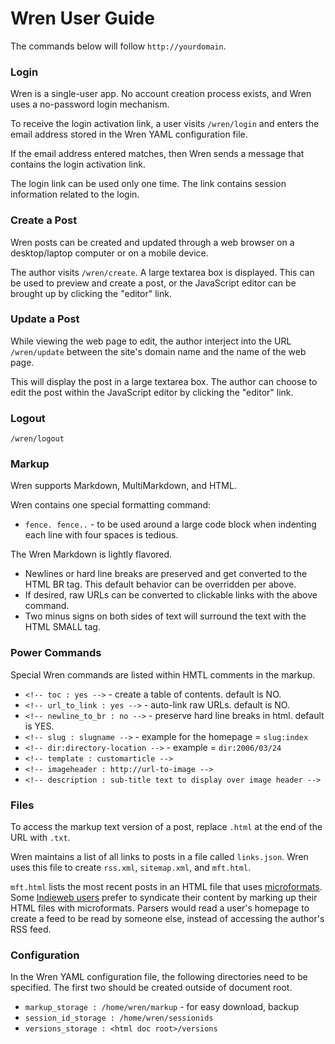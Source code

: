 # Wren User Guide

The commands below will follow `http://yourdomain`.


### Login

Wren is a single-user app. No account creation process exists, and Wren uses a no-password login mechanism. 

To receive the login activation link, a user visits `/wren/login` and enters the email address stored in the Wren YAML configuration file.

If the email address entered matches, then Wren sends a message that contains the login activation link.

The login link can be used only one time. The link contains session information related to the login.


### Create a Post

Wren posts can be created and updated through a web browser on a desktop/laptop computer or on a mobile device. 

The author visits `/wren/create`. A large textarea box is displayed. This can be used to preview and create a post, or the JavaScript editor can be brought up by clicking the "editor" link.


### Update a Post

While viewing the web page to edit, the author interject into the URL `/wren/update` between the site's domain name and the name of the web page.

This will display the post in a large textarea box. The author can choose to edit the post within the JavaScript editor by clicking the "editor" link.


### Logout

`/wren/logout`



### Markup

Wren supports Markdown, MultiMarkdown, and HTML.

Wren contains one special formatting command:

* `fence. fence..` - to be used around a large code block when indenting each line with four spaces is tedious.

The Wren Markdown is lightly flavored.

* Newlines or hard line breaks are preserved and get converted to the HTML BR tag. This default behavior can be overridden per above.
* If desired, raw URLs can be converted to clickable links with the above command.
* Two minus signs on both sides of text will surround the text with the HTML SMALL tag.



### Power Commands


Special Wren commands are listed within HMTL comments in the markup.

* `<!-- toc : yes -->` - create a table of contents. default is NO.
* `<!-- url_to_link : yes -->` - auto-link raw URLs. default is NO. 
* `<!-- newline_to_br : no -->` - preserve hard line breaks in html. default is YES. 
* `<!-- slug : slugname -->` - example for the homepage = `slug:index`
* `<!-- dir:directory-location -->` - example = `dir:2006/03/24`
* `<!-- template : customarticle -->`
* `<!-- imageheader : http://url-to-image -->`
* `<!-- description : sub-title text to display over image header -->`







### Files

To access the markup text version of a post, replace `.html` at the end of the URL with `.txt`.

Wren maintains a list of all links to posts in a file called `links.json`. Wren uses this file to create `rss.xml`, `sitemap.xml`, and `mft.html`. 

`mft.html` lists the most recent posts in an HTML file that uses [microformats](http://microformats.org/wiki/microformats2). Some [Indieweb users](https://indiewebcamp.com/) prefer to syndicate their content by marking up their HTML files with microformats. Parsers would read a user's homepage to create a feed to be read by someone else, instead of accessing the author's RSS feed.


### Configuration

In the Wren YAML configuration file, the following directories need to be specified. The first two should be created outside of document root.

*  `markup_storage : /home/wren/markup` - for easy download, backup
*  `session_id_storage : /home/wren/sessionids`
*  `versions_storage : <html doc root>/versions`

